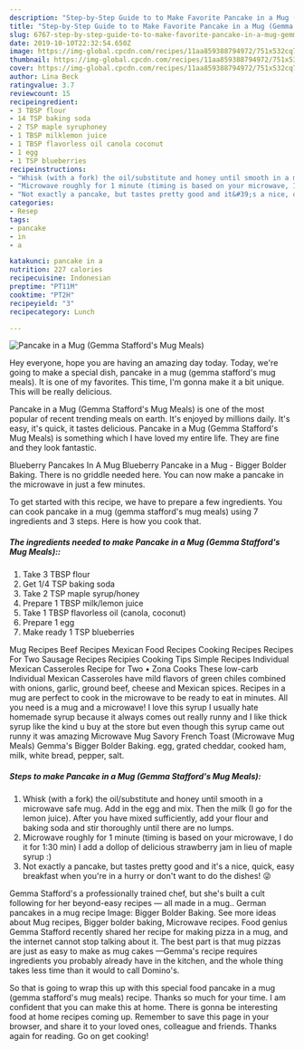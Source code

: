 ```yaml
---
description: "Step-by-Step Guide to to Make Favorite Pancake in a Mug (Gemma Stafford&amp;#39;s Mug Meals)"
title: "Step-by-Step Guide to to Make Favorite Pancake in a Mug (Gemma Stafford&amp;#39;s Mug Meals)"
slug: 6767-step-by-step-guide-to-to-make-favorite-pancake-in-a-mug-gemma-stafford-and-39-s-mug-meals
date: 2019-10-10T22:32:54.650Z
image: https://img-global.cpcdn.com/recipes/11aa859388794972/751x532cq70/pancake-in-a-mug-gemma-staffords-mug-meals-recipe-main-photo.jpg
thumbnail: https://img-global.cpcdn.com/recipes/11aa859388794972/751x532cq70/pancake-in-a-mug-gemma-staffords-mug-meals-recipe-main-photo.jpg
cover: https://img-global.cpcdn.com/recipes/11aa859388794972/751x532cq70/pancake-in-a-mug-gemma-staffords-mug-meals-recipe-main-photo.jpg
author: Lina Beck
ratingvalue: 3.7
reviewcount: 15
recipeingredient:
- 3 TBSP flour
- 14 TSP baking soda
- 2 TSP maple syruphoney
- 1 TBSP milklemon juice
- 1 TBSP flavorless oil canola coconut
- 1 egg
- 1 TSP blueberries
recipeinstructions:
- "Whisk (with a fork) the oil/substitute and honey until smooth in a microwave safe mug. Add in the egg and mix. Then the milk (I go for the lemon juice). After you have mixed sufficiently, add your flour and baking soda and stir thoroughly until there are no lumps."
- "Microwave roughly for 1 minute (timing is based on your microwave, I do it for 1:30 min) I add a dollop of delicious strawberry jam in lieu of maple syrup :)"
- "Not exactly a pancake, but tastes pretty good and it&#39;s a nice, quick, easy breakfast when you&#39;re in a hurry or don&#39;t want to do the dishes! 😜"
categories:
- Resep
tags:
- pancake
- in
- a

katakunci: pancake in a
nutrition: 227 calories
recipecuisine: Indonesian
preptime: "PT11M"
cooktime: "PT2H"
recipeyield: "3"
recipecategory: Lunch

---
```



![Pancake in a Mug (Gemma Stafford&#39;s Mug Meals)](https://img-global.cpcdn.com/recipes/11aa859388794972/751x532cq70/pancake-in-a-mug-gemma-staffords-mug-meals-recipe-main-photo.jpg)

Hey everyone, hope you are having an amazing day today. Today, we're going to make a special dish, pancake in a mug (gemma stafford&#39;s mug meals). It is one of my favorites. This time, I'm gonna make it a bit unique. This will be really delicious.

Pancake in a Mug (Gemma Stafford&#39;s Mug Meals) is one of the most popular of recent trending meals on earth. It's enjoyed by millions daily. It's easy, it's quick, it tastes delicious. Pancake in a Mug (Gemma Stafford&#39;s Mug Meals) is something which I have loved my entire life. They are fine and they look fantastic.

Blueberry Pancakes In A Mug Blueberry Pancake in a Mug - Bigger Bolder Baking. There is no griddle needed here. You can now make a pancake in the microwave in just a few minutes.


To get started with this recipe, we have to prepare a few ingredients. You can cook pancake in a mug (gemma stafford&#39;s mug meals) using 7 ingredients and 3 steps. Here is how you cook that.

##### The ingredients needed to make Pancake in a Mug (Gemma Stafford&#39;s Mug Meals)::

1. Take 3 TBSP flour
1. Get 1/4 TSP baking soda
1. Take 2 TSP maple syrup/honey
1. Prepare 1 TBSP milk/lemon juice
1. Take 1 TBSP flavorless oil (canola, coconut)
1. Prepare 1 egg
1. Make ready 1 TSP blueberries


Mug Recipes Beef Recipes Mexican Food Recipes Cooking Recipes Recipes For Two Sausage Recipes Recipies Cooking Tips Simple Recipes Individual Mexican Casseroles Recipe for Two • Zona Cooks These low-carb Individual Mexican Casseroles have mild flavors of green chiles combined with onions, garlic, ground beef, cheese and Mexican spices. Recipes in a mug are perfect to cook in the microwave to be ready to eat in minutes. All you need is a mug and a microwave! I love this syrup I usually hate homemade syrup because it always comes out really runny and I like thick syrup like the kind u buy at the store but even though this syrup came out runny it was amazing Microwave Mug Savory French Toast (Microwave Mug Meals) Gemma&#39;s Bigger Bolder Baking. egg, grated cheddar, cooked ham, milk, white bread, pepper, salt. 

##### Steps to make Pancake in a Mug (Gemma Stafford&#39;s Mug Meals):

1. Whisk (with a fork) the oil/substitute and honey until smooth in a microwave safe mug. Add in the egg and mix. Then the milk (I go for the lemon juice). After you have mixed sufficiently, add your flour and baking soda and stir thoroughly until there are no lumps.
1. Microwave roughly for 1 minute (timing is based on your microwave, I do it for 1:30 min) I add a dollop of delicious strawberry jam in lieu of maple syrup :)
1. Not exactly a pancake, but tastes pretty good and it&#39;s a nice, quick, easy breakfast when you&#39;re in a hurry or don&#39;t want to do the dishes! 😜


Gemma Stafford&#39;s a professionally trained chef, but she&#39;s built a cult following for her beyond-easy recipes — all made in a mug.. German pancakes in a mug recipe Image: Bigger Bolder Baking. See more ideas about Mug recipes, Bigger bolder baking, Microwave recipes. Food genius Gemma Stafford recently shared her recipe for making pizza in a mug, and the internet cannot stop talking about it. The best part is that mug pizzas are just as easy to make as mug cakes —Gemma&#39;s recipe requires ingredients you probably already have in the kitchen, and the whole thing takes less time than it would to call Domino&#39;s. 

So that is going to wrap this up with this special food pancake in a mug (gemma stafford&#39;s mug meals) recipe. Thanks so much for your time. I am confident that you can make this at home. There is gonna be interesting food at home recipes coming up. Remember to save this page in your browser, and share it to your loved ones, colleague and friends. Thanks again for reading. Go on get cooking!
